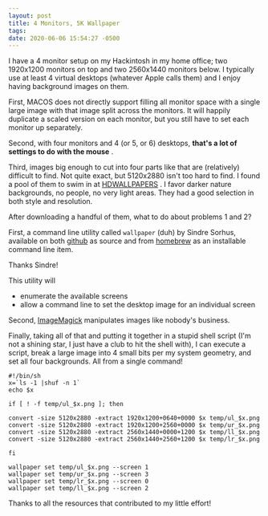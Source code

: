 ```yaml
---
layout: post
title: 4 Monitors, 5K Wallpaper
tags:
date: 2020-06-06 15:54:27 -0500
---
```

I have a 4 monitor setup on my Hackintosh in my home office; two 1920x1200 monitors
on top and two 2560x1440 monitors below. I typically use at least 4 virtual 
desktops (whatever Apple calls them) and I enjoy having background images 
on them.

First, MACOS does not directly support filling all monitor space with
a single large image with that image split across the monitors. It will
happily duplicate a scaled version on each monitor, but you still have
to set each monitor up separately.

Second, with four monitors and 4 (or 5, or 6) desktops, 
**that's a lot of settings to do with the mouse** .

Third, images big enough to cut into four parts like that are (relatively)
difficult to find. Not quite exact, but 5120x2880 isn't too hard to find.
I found a pool of them to swim in at [HDWALLPAPERS](https://www.hdwallpapers.in/) .
I favor darker nature backgrounds, no people, no very light areas. They had a good 
selection in both style and resolution.

After downloading a handful of them, what to do about problems 1 and 2?

First, a command line utility called ```wallpaper``` (duh) by Sindre Sorhus, 
available on both 
[github](https://github.com/sindresorhus/macos-wallpaper) as source and from [homebrew](https://brew.sh/) as an installable command line item.

Thanks Sindre!

This utility will 
* enumerate the available screens
* allow a command line to set the desktop image for an individual screen

Second, [ImageMagick](https://imagemagick.org/index.php) manipulates
images like nobody's business.

Finally, taking all of that and putting it together in a stupid shell
script (I'm not a shining star, I just have a club to hit the shell with),
I can execute a script, break a large image into 4 small bits per my 
system geometry, and set all four backgrounds.  All from a single command!

```
#!/bin/sh
x=`ls -1 |shuf -n 1`
echo $x

if [ ! -f temp/ul_$x.png ]; then

convert -size 5120x2880 -extract 1920x1200+0640+0000 $x temp/ul_$x.png
convert -size 5120x2880 -extract 1920x1200+2560+0000 $x temp/ur_$x.png
convert -size 5120x2880 -extract 2560x1440+0000+1200 $x temp/ll_$x.png
convert -size 5120x2880 -extract 2560x1440+2560+1200 $x temp/lr_$x.png

fi

wallpaper set temp/ul_$x.png --screen 1
wallpaper set temp/ur_$x.png --screen 3
wallpaper set temp/lr_$x.png --screen 0
wallpaper set temp/ll_$x.png --screen 2

```

Thanks to all the resources that contributed to my little effort!

